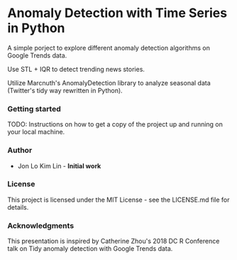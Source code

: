 # Anomaly Detection with Time Series in Python

A simple porject to explore different anomaly detection algorithms on Google Trends data.

Use STL + IQR to detect trending news stories.

Utilize Marcnuth's AnomalyDetection library to analyze seasonal data (Twitter's tidy way rewritten in Python).

### Getting started

TODO: Instructions on how to get a copy of the project up and running on your local machine. 

### Author
* Jon Lo Kim Lin - **Initial work**

### License
This project is licensed under the MIT License - see the LICENSE.md file for details.


### Acknowledgments
This presentation is inspired by Catherine Zhou's 2018 DC R Conference talk on Tidy anomaly detection with Google Trends data.
